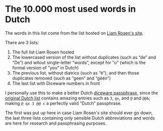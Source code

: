 # The 10.000 most used words in Dutch
The words in this list come from the list hosted on [Liam Rosen's site](http://www.liamrosen.com/files/10000mostfrequentdutchwords.txt).

There are 3 lists:
1. The full list Liam Rosen hosted
1. The lowercased version of the list without duplicates (such as &ldquo;de&rdquo; and &ldquo;De&rdquo;) and witout single-letter &ldquo;words&rdquo;, except for &ldquo;u&rdquo; (which is the formal version of &ldquo;you&rdquo; in Dutch)
1. The previous list, without diatrics (such as &ldquo;&eacute;&rdquo;), and then those duplicates removed (such as &ldquo;geen&rdquo; and &ldquo;g&eacute;&eacute;n&rdquo;)
1. The last list with Diceware numbers in front

I personally use this to make a better Dutch [diceware passphrase](https://theworld.com/~reinhold/diceware.html), since the [original Dutch list](https://theworld.com/~reinhold/DicewareDutch.txt) contains amazing entries such as 
`3`, `qx`, and `@` and `@@&`; making `@ qx 3 @@ c` a perfectly valid &ldquo;Dutch&rdquo; passphrase.

The first was put up here in case Liam Rosen's site should ever go down, the last three lists containing only sensible Dutch abbreviations and words are here for research and passphrasing purposes.
